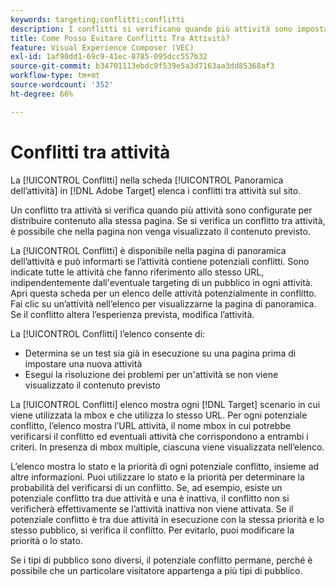 ```yaml
---
keywords: targeting;conflitti;conflitti
description: I conflitti si verificano quando più attività sono impostate per distribuire contenuto alla stessa pagina. Scopri come evitare i conflitti durante l’utilizzo di Adobe Target.
title: Come Posso Evitare Conflitti Tra Attività?
feature: Visual Experience Composer (VEC)
exl-id: 1af90dd1-69c9-41ec-8785-095dcc557b32
source-git-commit: b34701113ebdc9f539e5a3d7163aa3dd85368af3
workflow-type: tm+mt
source-wordcount: '352'
ht-degree: 66%

---
```


# Conflitti tra attività

La [!UICONTROL Conflitti] nella scheda [!UICONTROL Panoramica dell’attività] in [!DNL Adobe Target] elenca i conflitti tra attività sul sito.

Un conflitto tra attività si verifica quando più attività sono configurate per distribuire contenuto alla stessa pagina. Se si verifica un conflitto tra attività, è possibile che nella pagina non venga visualizzato il contenuto previsto.

La [!UICONTROL Conflitti] è disponibile nella pagina di panoramica dell’attività e può informarti se l’attività contiene potenziali conflitti. Sono indicate tutte le attività che fanno riferimento allo stesso URL, indipendentemente dall&#39;eventuale targeting di un pubblico in ogni attività. Apri questa scheda per un elenco delle attività potenzialmente in conflitto. Fai clic su un’attività nell’elenco per visualizzarne la pagina di panoramica. Se il conflitto altera l’esperienza prevista, modifica l’attività.

La [!UICONTROL Conflitti] l’elenco consente di:

* Determina se un test sia già in esecuzione su una pagina prima di impostare una nuova attività
* Esegui la risoluzione dei problemi per un&#39;attività se non viene visualizzato il contenuto previsto

La [!UICONTROL Conflitti] elenco mostra ogni [!DNL Target] scenario in cui viene utilizzata la mbox e che utilizza lo stesso URL. Per ogni potenziale conflitto, l’elenco mostra l’URL attività, il nome mbox in cui potrebbe verificarsi il conflitto ed eventuali attività che corrispondono a entrambi i criteri. In presenza di mbox multiple, ciascuna viene visualizzata nell’elenco.

L’elenco mostra lo stato e la priorità di ogni potenziale conflitto, insieme ad altre informazioni. Puoi utilizzare lo stato e la priorità per determinare la probabilità del verificarsi di un conflitto. Se, ad esempio, esiste un potenziale conflitto tra due attività e una è inattiva, il conflitto non si verificherà effettivamente se l’attività inattiva non viene attivata. Se il potenziale conflitto è tra due attività in esecuzione con la stessa priorità e lo stesso pubblico, si verifica il conflitto. Per evitarlo, puoi modificare la priorità o lo stato.

Se i tipi di pubblico sono diversi, il potenziale conflitto permane, perché è possibile che un particolare visitatore appartenga a più tipi di pubblico.
